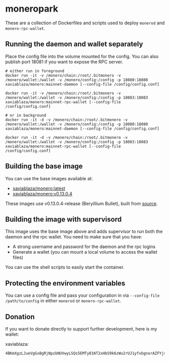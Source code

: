 # moneropark

These are a collection of Dockerfiles and scripts used to deploy `monerod` and
`monero-rpc-wallet`.

## Running the daemon and wallet separately

Place the config file into the volume mounted for the config. You can also
publish port 18081 if you want to expose the RPC server.

```
# either run in foreground
docker run -it -v /monero/chain:/root/.bitmonero -v /monero/wallet:/wallet -v /monero/config:/config -p 18080:18080 xaviablaza/monero:mainnet-daemon [--config-file /config/config.conf]

docker run -it -v /monero/chain:/root/.bitmonero -v /monero/wallet:/wallet -v /monero/config:/config -p 18083:18083 xaviablaza/monero:mainnet-rpc-wallet [--config-file /config/config.conf]

# or in background
docker run -it -d -v /monero/chain:/root/.bitmonero -v /monero/wallet:/wallet -v /monero/config:/config -p 18080:18080 xaviablaza/monero:mainnet-daemon [--config-file /config/config.conf]

docker run -it -d -v /monero/chain:/root/.bitmonero -v /monero/wallet:/wallet -v /monero/config:/config -p 18083:18083 xaviablaza/monero:mainnet-rpc-wallet [--config-file /config/config.conf]
```

## Building the base image

You can use the base images available at:
- [xaviablaza/monero:latest](https://hub.docker.com/r/xaviablaza/monero/tags/)
- [xaviablaza/monero:v0.13.0.4](https://hub.docker.com/r/xaviablaza/monero/tags/)

These images use v0.13.0.4-release (Beryillium Bullet), built from
[source](https://github.com/monero-project/monero/releases/tag/v0.13.0.4).

## Building the image with supervisord

This image uses the base image above and adds supervisor to run both the daemon
and the rpc wallet. You need to make sure that you have:
- A strong username and password for the daemon and the rpc logins
- Generate a wallet (you can mount a local volume to access the wallet files)

You can use the shell scripts to easily start the container.

## Protecting the environment variables

You can use a config file and pass your configuration in via `--config-file /path/to/config` in
either `monerod` or `monero-rpc-wallet`.

## Donation

If you want to donate directly to support further development, here is my
wallet:

xaviablaza:
```
4BKmXgzLJueVgGxBgRjNpzbNUVwyLSQs5EMTy83AT2xHbS9k6zWu2rUJ1yfxbgnorAZFYjsKRfC9WYTBJtqrRSxZPQfmmJ1
```
